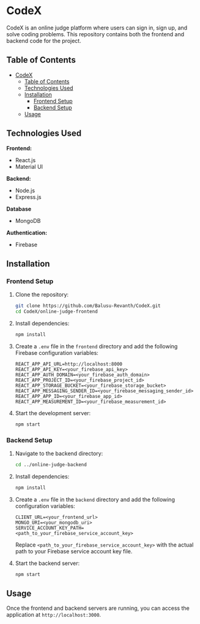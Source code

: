 
# CodeX

CodeX is an online judge platform where users can sign in, sign up, and solve coding problems. This repository contains both the frontend and backend code for the project.


## Table of Contents

- [CodeX](#codex)
  - [Table of Contents](#table-of-contents)
  - [Technologies Used](#technologies-used)
  - [Installation](#installation)
    - [Frontend Setup](#frontend-setup)
    - [Backend Setup](#backend-setup)
  - [Usage](#usage)
## Technologies Used

**Frontend:**
- React.js
- Material UI

**Backend:**
- Node.js
- Express.js

**Database**
- MongoDB

**Authentication:**
- Firebase

## Installation

### Frontend Setup

1. Clone the repository:
    ```bash
    git clone https://github.com/Balusu-Revanth/CodeX.git
    cd CodeX/online-judge-frontend
    ```

2. Install dependencies:
    ```bash
    npm install
    ```

3. Create a `.env` file in the `frontend` directory and add the following Firebase configuration variables:
    ```env
    REACT_APP_API_URL=http://localhost:8000
    REACT_APP_API_KEY=<your_firebase_api_key>
    REACT_APP_AUTH_DOMAIN=<your_firebase_auth_domain>
    REACT_APP_PROJECT_ID=<your_firebase_project_id>
    REACT_APP_STORAGE_BUCKET=<your_firebase_storage_bucket>
    REACT_APP_MESSAGING_SENDER_ID=<your_firebase_messaging_sender_id>
    REACT_APP_APP_ID=<your_firebase_app_id>
    REACT_APP_MEASUREMENT_ID=<your_firebase_measurement_id>
    ```

4. Start the development server:
    ```bash
    npm start
    ```

### Backend Setup

1. Navigate to the backend directory:
    ```bash
    cd ../online-judge-backend
    ```

2. Install dependencies:
    ```bash
    npm install
    ```

3. Create a `.env` file in the `backend` directory and add the following configuration variables:
    ```env
    CLIENT_URL=<your_frontend_url>
    MONGO_URI=<your_mongodb_uri>
    SERVICE_ACCOUNT_KEY_PATH=<path_to_your_firebase_service_account_key>
    ```

   Replace `<path_to_your_firebase_service_account_key>` with the actual path to your Firebase service account key file.

4. Start the backend server:
    ```bash
    npm start
    ```

## Usage

Once the frontend and backend servers are running, you can access the application at `http://localhost:3000`.

